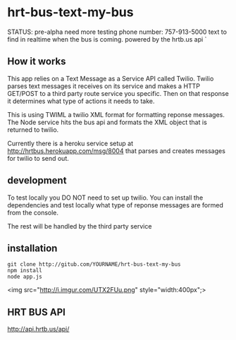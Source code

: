 
hrt-bus-text-my-bus
===================

STATUS: pre-alpha need more testing
phone number: 757-913-5000
text to find in realtime when the bus is coming. powered by the hrtb.us api  `


How it works
---
This app relies on a Text Message as a Service API called Twilio. Twilio parses text messages it receives on its service and makes a HTTP GET/POST to a third party route service you specific. Then on that response it determines what type of actions it needs to take.

This is using TWIML a twilio XML format for formatting reponse messages. The Node service hits the bus api and formats the XML object that is returned to twilio.


Currently there is a heroku service setup at http://hrtbus.herokuapp.com/msg/8004 that parses and creates messages for twilio to send out.

development
---
To test locally you DO NOT need to set up twilio. You can install the dependencies and test locally what type of reponse messages are formed from the console.

The rest will be handled by the third party service

installation
----
```
git clone http://gitub.com/YOURNAME/hrt-bus-text-my-bus
npm install
node app.js
```

<img src="http://i.imgur.com/UTX2FUu.png"  style="width:400px";></img>


HRT BUS API
----
http://api.hrtb.us/api/
